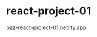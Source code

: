 # react-project-01
<a href="https://baz-react-project-01.netlify.app" target="blank">baz-react-project-01.netlify.app</a>
